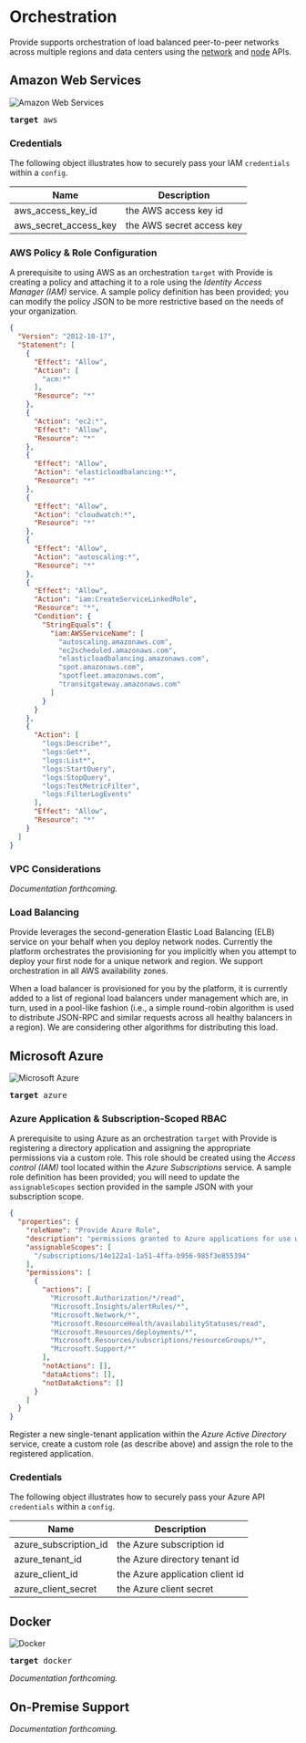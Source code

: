 # Orchestration

Provide supports orchestration of load balanced peer-to-peer networks across multiple regions and data centers using the [network](/microservices/goldmine#networks) and [node](/microservices/goldmine#node) APIs.

## Amazon Web Services

<img class="cloud-provider" alt="Amazon Web Services" src="https://s3.amazonaws.com/static.provide.services/img/aws-light.png" />

<pre><b>target</b>&nbsp;aws</pre>

### Credentials

The following object illustrates how to securely pass your IAM `credentials` within a `config`.

Name | Description
--------- | -------- |
aws_access_key_id | the AWS access key id
aws_secret_access_key | the AWS secret access key

### AWS Policy & Role Configuration

A prerequisite to using AWS as an orchestration `target` with Provide is creating a policy and attaching it to a role using the *Identity Access Manager (IAM)* service. A sample policy definition has been provided; you can modify the policy JSON to be more restrictive based on the needs of your organization.

```json
{
  "Version": "2012-10-17",
  "Statement": [
    {
      "Effect": "Allow",
      "Action": [
        "acm:*"
      ],
      "Resource": "*"
    },
    {
      "Action": "ec2:*",
      "Effect": "Allow",
      "Resource": "*"
    },
    {
      "Effect": "Allow",
      "Action": "elasticloadbalancing:*",
      "Resource": "*"
    },
    {
      "Effect": "Allow",
      "Action": "cloudwatch:*",
      "Resource": "*"
    },
    {
      "Effect": "Allow",
      "Action": "autoscaling:*",
      "Resource": "*"
    },
    {
      "Effect": "Allow",
      "Action": "iam:CreateServiceLinkedRole",
      "Resource": "*",
      "Condition": {
        "StringEquals": {
          "iam:AWSServiceName": [
            "autoscaling.amazonaws.com",
            "ec2scheduled.amazonaws.com",
            "elasticloadbalancing.amazonaws.com",
            "spot.amazonaws.com",
            "spotfleet.amazonaws.com",
            "transitgateway.amazonaws.com"
          ]
        }
      }
    },
    {
      "Action": [
        "logs:Describe*",
        "logs:Get*",
        "logs:List*",
        "logs:StartQuery",
        "logs:StopQuery",
        "logs:TestMetricFilter",
        "logs:FilterLogEvents"
      ],
      "Effect": "Allow",
      "Resource": "*"
    }
  ]
}
```


### VPC Considerations

<i>Documentation forthcoming.</i>

### Load Balancing

Provide leverages the second-generation Elastic Load Balancing (ELB) service on your behalf when you deploy network nodes. Currently the platform orchestrates the provisioning for you implicitly when you attempt to deploy your first node for a unique network and region. We support orchestration in all AWS availability zones.

When a load balancer is provisioned for you by the platform, it is currently added to a list of regional load balancers under management which are, in turn, used in a pool-like fashion (i.e., a simple round-robin algorithm is used to distribute JSON-RPC and similar requests across all healthy balancers in a region). We are considering other algorithms for distributing this load.

## Microsoft Azure

<img class="cloud-provider" alt="Microsoft Azure" src="https://s3.amazonaws.com/static.provide.services/img/azure-light.png" />

<pre><b>target</b>&nbsp;azure</pre>

### Azure Application & Subscription-Scoped RBAC

A prerequisite to using Azure as an orchestration `target` with Provide is registering a directory application and assigning the appropriate permissions via a custom role. This role should be created using the *Access control (IAM)* tool located within the *Azure Subscriptions* service. A sample role definition has been provided; you will need to update the `assignableScopes` section provided in the sample JSON with your subscription scope.

```json
{
  "properties": {
    "roleName": "Provide Azure Role",
    "description": "permissions granted to Azure applications for use with Provide",
    "assignableScopes": [
      "/subscriptions/14e122a1-1a51-4ffa-b956-985f3e855394"
    ],
    "permissions": [
      {
        "actions": [
          "Microsoft.Authorization/*/read",
          "Microsoft.Insights/alertRules/*",
          "Microsoft.Network/*",
          "Microsoft.ResourceHealth/availabilityStatuses/read",
          "Microsoft.Resources/deployments/*",
          "Microsoft.Resources/subscriptions/resourceGroups/*",
          "Microsoft.Support/*"
        ],
        "notActions": [],
        "dataActions": [],
        "notDataActions": []
      }
    ]
  }
}
```

Register a new single-tenant application within the *Azure Active Directory* service, create a custom role (as describe above) and assign the role to the registered application.

### Credentials

The following object illustrates how to securely pass your Azure API `credentials` within a `config`.

Name | Description
--------- | -------- |
azure_subscription_id | the Azure subscription id
azure_tenant_id | the Azure directory tenant id
azure_client_id | the Azure application client id
azure_client_secret | the Azure client secret


## Docker

<img class="cloud-provider" alt="Docker" src="https://s3.amazonaws.com/static.provide.services/img/docker-light.png" />

<pre><b>target</b>&nbsp;docker</pre>

<i>Documentation forthcoming.</i>

## On-Premise Support

<i>Documentation forthcoming.</i>
